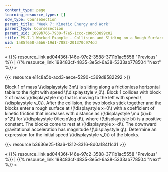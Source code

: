 ```yaml
---
content_type: page
learning_resource_types: []
ocw_type: CourseSection
parent_title: 'Week 7: Kinetic Energy and Work'
parent_type: CourseSection
parent_uid: 1099b766-7930-f7e5-1ccc-c80d63899c02
title: PS.7.1 Worked Example - Collision and Sliding on a Rough Surface
uid: 1a85f658-a6b6-19d1-7082-201370c974dd
---
```


« {{% resource_link ad04436f-146e-97c2-3588-3711b1ac5558 "Previous" %}} | {{% resource_link 198483cf-4835-3e5d-6a38-5333ab778504 "Next" %}} »

{{< resource e11c8a5b-acd3-aece-5290-c369d8582292 >}}

Block 1 of mass \\(\\displaystyle 3m\\) is sliding along a frictionless horizontal table to the right with speed \\(\\displaystyle v\_0\\). Block 1 collides with block 2 of mass \\(\\displaystyle m\\) that is moving to the left with speed \\(\\displaystyle v\_0\\). After the collision, the two blocks stick together and the blocks enter a rough surface at \\(\\displaystyle x=0\\) with a coefficient of kinetic friction that increases with distance as \\(\\displaystyle \\mu (x)=b x^2\\) for \\(\\displaystyle 0\\leq x\\leq d\\), where \\(\\displaystyle b\\) is a positive constant. The blocks come to rest at \\(\\displaystyle x=d\\). The downward gravitational acceleration has magnitude \\(\\displaystyle g\\). Determine an expression for the initial speed \\(\\displaystyle v\_0\\) of the blocks.

{{< resource b3636e25-f8a6-1312-3316-8d0a184f1c31 >}}

« {{% resource_link ad04436f-146e-97c2-3588-3711b1ac5558 "Previous" %}} | {{% resource_link 198483cf-4835-3e5d-6a38-5333ab778504 "Next" %}} »